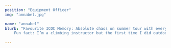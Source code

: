 ```yaml
---
position: "Equipment Officer"
img: "annabel.jpg"

name: "annabel"
blurb: "Favourite ICOC Memory: Absolute chaos on summer tour with everyone screaming Unwritten waiting for the storm to pass and routes to dry.
    Fun fact: I’m a climbing instructor but the first time I did outdoor climbing was with the Outdoor Club!" 
    
---
```

